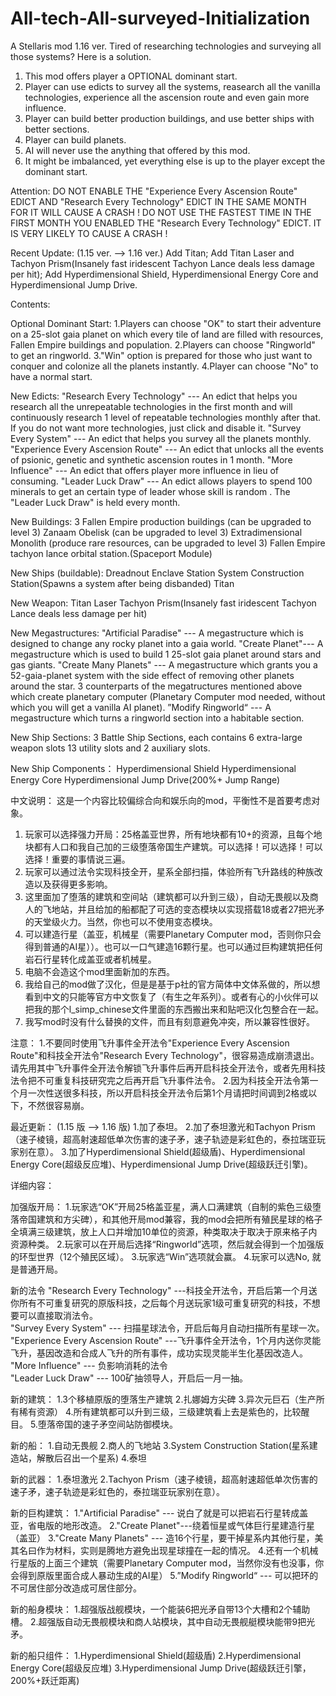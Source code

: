 # All-tech-All-surveyed-Initialization
A Stellaris mod
1.16 ver.
Tired of researching technologies and surveying all those systems?
Here is a solution.
1. This mod offers player a OPTIONAL dominant  start. 
2. Player can use edicts to survey all the systems, reasearch all the vanilla technologies, experience all the ascension route and even gain more influence.
3. Player can build better production buildings, and use better ships with better sections.
4. Player can build planets.
5. AI will never use the anything that offered by this mod.
6. It might be imbalanced, yet everything else is up to the player except the dominant start.

Attention:
DO NOT ENABLE THE "Experience Every Ascension Route" EDICT AND "Research Every Technology" EDICT IN THE SAME MONTH FOR IT WILL CAUSE A CRASH !
DO NOT USE THE FASTEST TIME IN THE FIRST MONTH YOU ENABLED THE "Research Every Technology" EDICT. IT IS VERY LIKELY TO CAUSE A CRASH !

Recent Update:
(1.15 ver. --> 1.16 ver.)
Add Titan;
Add Titan Laser and Tachyon Prism(Insanely fast iridescent Tachyon Lance deals less damage per hit);
Add Hyperdimensional Shield, Hyperdimensional Energy Core and Hyperdimensional Jump Drive.

Contents:

Optional Dominant Start:
1.Players can choose "OK" to start their adventure on a 25-slot gaia planet on which every tile of land are filled with resources, Fallen Empire buildings and population.
2.Players can choose "Ringworld" to get an ringworld.
3."Win" option is prepared for those who just want to conquer and colonize all the planets instantly. 
4.Player can choose "No" to have a normal start.

New Edicts:
"Research Every Technology" --- An edict that helps you research all the unrepeatable technologies in the first month and will continuously research 1 level of repeatable technologies monthly after that. If you do not want more technologies, just click and disable it.
"Survey Every System" --- An edict that helps you survey all the planets monthly.
"Experience Every Ascension Route" --- An edict that unlocks all the events of psionic, genetic and synthetic ascension routes in 1 month.
"More Influence" --- An edict that offers player more influence in lieu of consuming.
"Leader Luck Draw" --- An edict allows players to spend 100 minerals to get an certain type of leader whose skill is random . The "Leader Luck Draw" is held every month.

New Buildings:
3 Fallen Empire production buildings (can be upgraded to level 3)
Zanaam Obelisk (can be upgraded to level 3)
Extradimensional Monolith (produce rare resources, can be upgraded to level 3)
Fallen Empire tachyon lance orbital station.(Spaceport Module)

New Ships (buildable):
Dreadnout
Enclave Station
System Construction Station(Spawns a system after being disbanded)
Titan

New Weapon:
Titan Laser
Tachyon Prism(Insanely fast iridescent Tachyon Lance deals less damage per hit)

New Megastructures:
"Artificial Paradise" --- A megastructure which is designed to change any rocky planet into a gaia world.
"Create Planet"--- A megastructure which is used to build 1 25-slot gaia planet around stars and gas giants.
"Create Many Planets" --- A megastructure which grants you a 52-gaia-planet system with the side effect of removing other planets around the star.
3 counterparts of the megatructures mentioned above which create planetary computer (Planetary Computer mod needed, without which you will get a vanilla AI planet). 
”Modify Ringworld“ --- A megastructure which turns a ringworld section into a habitable section.

New Ship Sections:
 3 Battle Ship Sections, each contains 6 extra-large weapon slots 13 utility slots and 2 auxiliary slots.
 
New Ship Components：
Hyperdimensional Shield
Hyperdimensional Energy Core
Hyperdimensional Jump Drive(200%+ Jump Range)

中文说明：
这是一个内容比较偏综合向和娱乐向的mod，平衡性不是首要考虑对象。
1. 玩家可以选择强力开局：25格盖亚世界，所有地块都有10+的资源，且每个地块都有人口和我自己加的三级堕落帝国生产建筑。可以选择！可以选择！可以选择！重要的事情说三遍。
2. 玩家可以通过法令实现科技全开，星系全部扫描，体验所有飞升路线的种族改造以及获得更多影响。
3. 这里面加了堕落的建筑和空间站（建筑都可以升到三级），自动无畏舰以及商人的飞地站，并且给加的船都配了可选的变态模块以实现搭载18或者27把光矛的天堂级火力。当然，你也可以不使用变态模块。
4. 可以建造行星（盖亚，机械星（需要Planetary Computer mod，否则你只会得到普通的AI星））。也可以一口气建造16颗行星。也可以通过巨构建筑把任何岩石行星转化成盖亚或者机械星。
5. 电脑不会造这个mod里面新加的东西。
6. 我给自己的mod做了汉化，但是是基于p社的官方简体中文体系做的，所以想看到中文的只能等官方中文恢复了（有生之年系列）。或者有心的小伙伴可以把我的那个l_simp_chinese文件里面的东西搬出来和贴吧汉化包整合在一起。
7. 我写mod时没有什么替换的文件，而且有刻意避免冲突，所以兼容性很好。

注意：
1.不要同时使用飞升事件全开法令"Experience Every Ascension Route"和科技全开法令"Research Every Technology"，很容易造成崩溃退出。请先用其中飞升事件全开法令解锁飞升事件后再开启科技全开法令，或者先用科技法令把不可重复科技研究完之后再开启飞升事件法令。
2.因为科技全开法令第一个月一次性送很多科技，所以开启科技全开法令后第1个月请把时间调到2格或以下，不然很容易崩。

最近更新：
(1.15 版 --> 1.16 版)
1.加了泰坦。
2.加了泰坦激光和Tachyon Prism（速子棱镜，超高射速超低单次伤害的速子矛，速子轨迹是彩虹色的，泰拉瑞亚玩家别在意）。
3.加了Hyperdimensional Shield(超级盾)、Hyperdimensional Energy Core(超级反应堆)、Hyperdimensional Jump Drive(超级跃迁引擎)。

详细内容：

加强版开局：
1.玩家选“OK”开局25格盖亚星，满人口满建筑（自制的紫色三级堕落帝国建筑和方尖碑），和其他开局mod兼容，我的mod会把所有殖民星球的格子全填满三级建筑，放上人口并增加10单位的资源，种类取决于取决于原来格子内资源种类。
2.玩家可以在开局后选择“Ringworld”选项，然后就会得到一个加强版的环型世界（12个殖民区域）。
3.玩家选“Win”选项就会赢。
4.玩家可以选No, 就是普通开局。

新的法令
"Research Every Technology" ---科技全开法令，开启后第一个月送你所有不可重复研究的原版科技，之后每个月送玩家1级可重复研究的科技，不想要可以直接取消法令。  
"Survey Every System" --- 扫描星球法令，开启后每月自动扫描所有星球一次。  
"Experience Every Ascension Route" ---飞升事件全开法令，1个月内送你灵能飞升，基因改造和合成人飞升的所有事件，成功实现灵能半生化基因改造人。  
"More Influence" --- 负影响消耗的法令  
"Leader Luck Draw" --- 100矿抽领导人，开启后一月一抽。  

新的建筑：
1.3个移植原版的堕落生产建筑
2.扎娜姆方尖碑
3.异次元巨石（生产所有稀有资源）
4.所有建筑都可以升到三级，三级建筑看上去是紫色的，比较醒目。
5.堕落帝国的速子矛空间站防御模块。

新的船：
1.自动无畏舰
2.商人的飞地站
3.System Construction Station(星系建造站，解散后召出一个星系)
4.泰坦

新的武器：
1.泰坦激光
2.Tachyon Prism（速子棱镜，超高射速超低单次伤害的速子矛，速子轨迹是彩虹色的，泰拉瑞亚玩家别在意）。

新的巨构建筑：
1."Artificial Paradise" --- 说白了就是可以把岩石行星转成盖亚，省电版的地形改造。
2."Create Planet"---绕着恒星或气体巨行星建造行星（盖亚）
3."Create Many Planets" --- 造16个行星，要干掉星系内其他行星，美其名曰作为材料，实则是腾地方避免出现星球撞在一起的情况。
4.还有一个机械行星版的上面三个建筑（需要Planetary Computer mod，当然你没有也没事，你会得到原版里面合成人暴动生成的AI星）
5.”Modify Ringworld“ --- 可以把环的不可居住部分改造成可居住部分。

新的船身模块：
1.超强版战舰模块，一个能装6把光矛自带13个大槽和2个辅助槽。
2.超强版自动无畏舰模块和商人站模块，其中自动无畏舰艇模块能带9把光矛。

新的船只组件：
1.Hyperdimensional Shield(超级盾)
2.Hyperdimensional Energy Core(超级反应堆)
3.Hyperdimensional Jump Drive(超级跃迁引擎，200%+跃迁距离)
